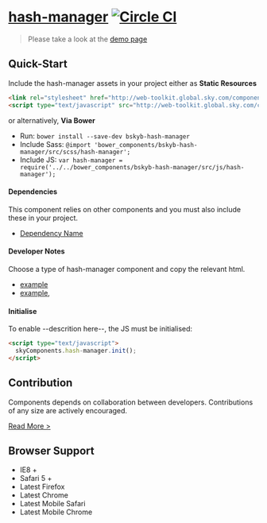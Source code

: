 [hash-manager](http://skyglobal.github.io/hash-manager/)  [![Circle CI](https://circleci.com/gh/skyglobal/hash-manager/tree/master.svg?style=svg)](https://circleci.com/gh/skyglobal/hash-manager/tree/master)
========================

> Please take a look at the [demo page](http://skyglobal.github.io/hash-manager/)


## Quick-Start

Include the hash-manager assets in your project either as **Static Resources**

```html
<link rel="stylesheet" href="http://web-toolkit.global.sky.com/components/hash-manager/0.1.3/css/hash-manager.css" />
<script type="text/javascript" src="http://web-toolkit.global.sky.com/components/hash-manager/0.1.3/js/hash-manager.min.js"></script>
```

or alternatively, **Via Bower**

 * Run: `bower install --save-dev bskyb-hash-manager`
 * Include Sass: `@import 'bower_components/bskyb-hash-manager/src/scss/hash-manager';`
 * Include JS: `var hash-manager = require('../../bower_components/bskyb-hash-manager/src/js/hash-manager');`


#### Dependencies

This component relies on other components and you must also include these in your project.

 * [Dependency Name](https://github.com/skyglobal/DependencyName)

#### Developer Notes

Choose a type of hash-manager component and copy the relevant html.
 * [example](demo/_includes/example.html)
 * [example](demo/_includes/example.html),

#### Initialise

To enable --descrition here--, the JS must be initialised:

```html
<script type="text/javascript">
  skyComponents.hash-manager.init();
</script>
```

## Contribution

Components depends on collaboration between developers. Contributions of any size are actively encouraged.

[Read More >](CONTRIBUTING.md)

## Browser Support

 * IE8 +
 * Safari 5 +
 * Latest Firefox
 * Latest Chrome
 * Latest Mobile Safari
 * Latest Mobile Chrome

